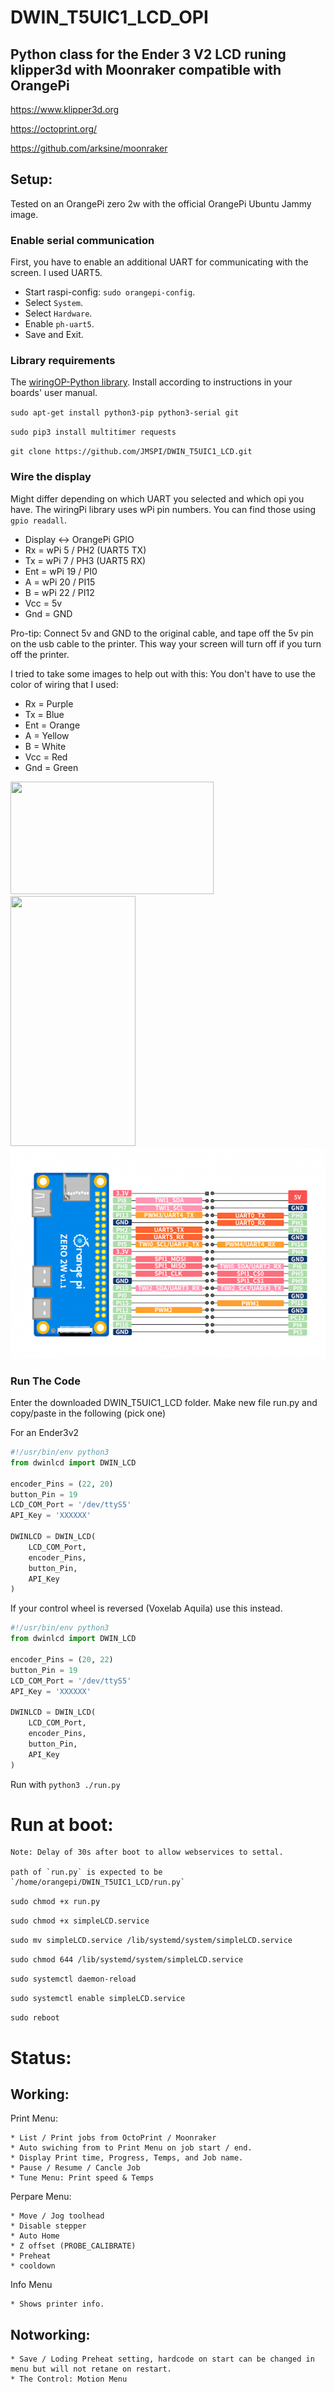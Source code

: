 # DWIN_T5UIC1_LCD_OPI

## Python class for the Ender 3 V2 LCD runing klipper3d with Moonraker compatible with OrangePi

https://www.klipper3d.org

https://octoprint.org/

https://github.com/arksine/moonraker


## Setup:

Tested on an OrangePi zero 2w with the official OrangePi Ubuntu Jammy image.

### Enable serial communication
  First, you have to enable an additional UART for communicating with the screen. I used UART5.

  * Start raspi-config: `sudo orangepi-config`.
  * Select `System`.
  * Select `Hardware`.
  * Enable `ph-uart5`.
  * Save and Exit.
  

### Library requirements

   The [wiringOP-Python library](https://github.com/orangepi-xunlong/wiringOP). Install according to instructions in your boards' user manual.

  `sudo apt-get install python3-pip python3-serial git`

  `sudo pip3 install multitimer requests`

  `git clone https://github.com/JMSPI/DWIN_T5UIC1_LCD.git`

### Wire the display 

Might differ depending on which UART you selected and which opi you have. The wiringPi library uses wPi pin numbers. You can find those using `gpio readall`.

  * Display <-> OrangePi GPIO
  * Rx  =   wPi 5 / PH2  (UART5 TX)
  * Tx  =   wPi 7 / PH3 (UART5 RX)
  * Ent =   wPi 19 / PI0
  * A   =   wPi 20 / PI15
  * B   =   wPi 22 / PI12
  * Vcc =   5v
  * Gnd =   GND

Pro-tip: Connect 5v and GND to the original cable, and tape off the 5v pin on the usb cable to the printer. This way your screen will turn off if you turn off the printer.

I tried to take some images to help out with this: You don't have to use the color of wiring that I used:

  * Rx  =   Purple
  * Tx  =   Blue
  * Ent =   Orange
  * A   =   Yellow
  * B   =   White
  * Vcc =   Red
  * Gnd =   Green

<img src ="images/panel.png?raw=true" width="325" height="180">

<img src ="images/wire1.png?raw=true" width="200" height="400"> 

<img src ="images/opi2w pinout.png?raw=true" width="512" height="337">


### Run The Code

Enter the downloaded DWIN_T5UIC1_LCD folder.
Make new file run.py and copy/paste in the following (pick one)

For an Ender3v2
```python
#!/usr/bin/env python3
from dwinlcd import DWIN_LCD

encoder_Pins = (22, 20)
button_Pin = 19
LCD_COM_Port = '/dev/ttyS5'
API_Key = 'XXXXXX'

DWINLCD = DWIN_LCD(
	LCD_COM_Port,
	encoder_Pins,
	button_Pin,
	API_Key
)
```

If your control wheel is reversed (Voxelab Aquila) use this instead.
```python
#!/usr/bin/env python3
from dwinlcd import DWIN_LCD

encoder_Pins = (20, 22)
button_Pin = 19
LCD_COM_Port = '/dev/ttyS5'
API_Key = 'XXXXXX'

DWINLCD = DWIN_LCD(
	LCD_COM_Port,
	encoder_Pins,
	button_Pin,
	API_Key
)
```

Run with `python3 ./run.py`

# Run at boot:

	Note: Delay of 30s after boot to allow webservices to settal.
	
	path of `run.py` is expected to be `/home/orangepi/DWIN_T5UIC1_LCD/run.py`

   `sudo chmod +x run.py`
   
   `sudo chmod +x simpleLCD.service`
   
   `sudo mv simpleLCD.service /lib/systemd/system/simpleLCD.service`
   
   `sudo chmod 644 /lib/systemd/system/simpleLCD.service`
   
   `sudo systemctl daemon-reload`
   
   `sudo systemctl enable simpleLCD.service`
   
   `sudo reboot`
   
   

# Status:

## Working:

 Print Menu:
 
    * List / Print jobs from OctoPrint / Moonraker
    * Auto swiching from to Print Menu on job start / end.
    * Display Print time, Progress, Temps, and Job name.
    * Pause / Resume / Cancle Job
    * Tune Menu: Print speed & Temps

 Perpare Menu:
 
    * Move / Jog toolhead
    * Disable stepper
    * Auto Home
    * Z offset (PROBE_CALIBRATE)
    * Preheat
    * cooldown
 
 Info Menu
 
    * Shows printer info.

## Notworking:
    * Save / Loding Preheat setting, hardcode on start can be changed in menu but will not retane on restart.
    * The Control: Motion Menu
